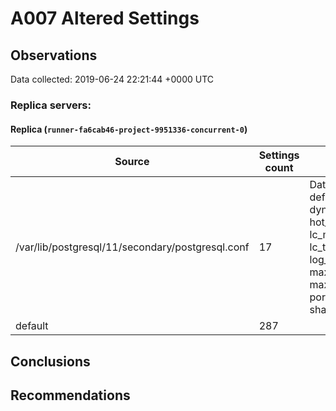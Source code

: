 # A007 Altered Settings #

## Observations ##
Data collected: 2019-06-24 22:21:44 +0000 UTC  



### Replica servers: ###
  
#### Replica (`runner-fa6cab46-project-9951336-concurrent-0`) ####
    
| Source | Settings count | Changed settings |
|-------|----------------|-----------------|
|/var/lib/postgresql/11/secondary/postgresql.conf | 17 |  DateStyle TimeZone default_text_search_config dynamic_shared_memory_type hot_standby lc_messages lc_monetary lc_numeric lc_time listen_addresses log_timezone max_connections max_wal_size min_wal_size port shared_buffers shared_preload_libraries |
|default | 287 | |



## Conclusions ##


## Recommendations ##

